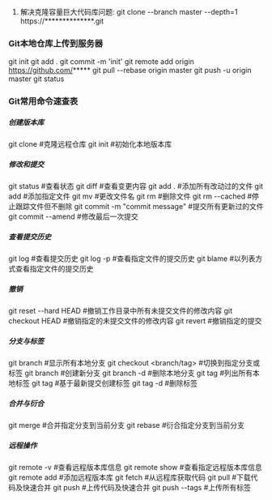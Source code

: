 1. 解决克隆容量巨大代码库问题:  git clone --branch master --depth=1 https://**************.git

### Git本地仓库上传到服务器
git init
git add .
git commit -m 'init'
git remote add origin https://github.com/*****
git pull --rebase origin master
git push -u origin master
git status

### Git常用命令速查表
##### 创建版本库
git clone <url>                 #克隆远程仓库
git init                        #初始化本地版本库
##### 修改和提交
git status                      #查看状态
git diff                        #查看变更内容
git add .                       #添加所有改动过的文件
git add <file>                  #添加指定文件
git mv <old> <new>              #更改文件名
git rm <file>                   #删除文件
git rm --cached <file>          #停止跟踪文件但不删除
git commit -m "commit message"  #提交所有更新过的文件
git commit --amend              #修改最后一次提交
##### 查看提交历史
git log                         #查看提交历史
git log -p <file>               #查看指定文件的提交历史
git blame  <file>               #以列表方式查看指定文件的提交历史
##### 撤销
git reset --hard HEAD           #撤销工作目录中所有未提交文件的修改内容
git checkout HEAD <file>        #撤销指定的未提交文件的修改内容
git revert <commit>             #撤销指定的提交
##### 分支与标签
git branch                      #显示所有本地分支
git checkout <branch/tag>       #切换到指定分支或标签
git branch <new-branch>         #创建新分支
git branch -d <branch>          #删除本地分支
git tag                         #列出所有本地标签
git tag <tagname>               #基于最新提交创建标签
git tag -d <tagname>            #删除标签
##### 合并与衍合
git merge <branch>              #合并指定分支到当前分支
git rebase <branch>             #衍合指定分支到当前分支
##### 远程操作
git remote -v                   #查看远程版本库信息
git remote show <remote>        #查看指定远程版本库信息
git remote add <remote> <url>   #添加远程版本库
git fetch <remote>              #从远程库获取代码
git pull <remote> <branch>      #下载代码及快速合并
git push <remote> <branch>      #上传代码及快速合并
git push --tags                 #上传所有标签